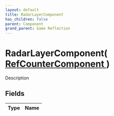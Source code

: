 ```yaml
---
layout: default
title: RadarLayerComponent
has_children: false
parent: Component
grand_parent: Game Reflection
---
```

# RadarLayerComponent( [ RefCounterComponent ](/riftbreaker-wiki/docs/game-reflection/components/ref_counter_component/) )
Description 

## Fields

| Type | Name |
|:----------|:--------------|

